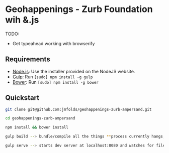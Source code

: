 # Geohappenings - Zurb Foundation wih &.js

TODO:
* Get typeahead working with browserify

## Requirements

  * [Node.js](http://nodejs.org): Use the installer provided on the NodeJS website.
  * [Gulp](http://gulpjs.com/): Run `[sudo] npm install -g gulp`
  * [Bower](http://bower.io): Run `[sudo] npm install -g bower`

## Quickstart

```bash
git clone git@github.com:jmfolds/geohappenings-zurb-ampersand.git

cd geohappenings-zurb-ampersand

npm install && bower install

gulp build --> bundle/compile all the things **process currently hangs, need to fix

gulp serve --> starts dev server at localhost:8080 and watches for files changes to rebuild

```